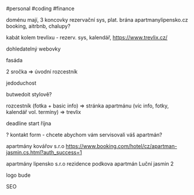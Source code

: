 
#personal #coding #finance

doménu mají, 3 koncovky
rezervační sys, plat. brána
apartmanylipensko.cz
booking, aitrbnb, chalupy?

kabát kolem trevlixu - rezerv. sys, kalendář, https://www.trevlix.cz/

dohledatelný webovky

fasáda

2 sročka => úvodní rozcestník

jedoduchost

butwedoit stylově?

rozcestník (fotka + basic info)
=> stránka apartmánu (víc info, fotky, kalendář vol. termíny)
=> trevlix

deadline start října

? kontakt form - chcete abychom vám servisovali váš apartmán?

apartmány kovářov s.r.o
https://www.booking.com/hotel/cz/apartman-jasmin.cs.html?auth_success=1

apartmány lipensko s.r.o
rezidence podkova
apartmán Luční
jasmin 2

logo bude

SEO

